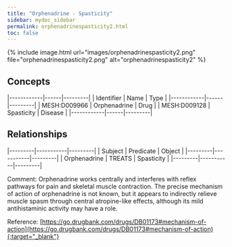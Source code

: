 ```yaml
---
title: "Orphenadrine - Spasticity"
sidebar: mydoc_sidebar
permalink: orphenadrinespasticity2.html
toc: false 
---
```


{% include image.html url="images/orphenadrinespasticity2.png" file="orphenadrinespasticity2.png" alt="orphenadrinespasticity2" %}

## Concepts

|------------|------|---------|
| Identifier | Name | Type    |
|------------|------|---------|
| MESH:D009966 | Orphenadrine | Drug |
| MESH:D009128 | Spasticity | Disease |
|------------|------|---------|

## Relationships

|---------|-----------|---------|
| Subject | Predicate | Object  |
|---------|-----------|---------|
| Orphenadrine | TREATS | Spasticity |
|---------|-----------|---------|

Comment: Orphenadrine works centrally and interferes with reflex pathways for pain and skeletal muscle contraction. The precise mechanism of action of orphenadrine is not known, but it appears to indirectly relieve muscle spasm through central atropine-like effects, although its mild antihistaminic activity may have a role.

Reference: [https://go.drugbank.com/drugs/DB01173#mechanism-of-action](https://go.drugbank.com/drugs/DB01173#mechanism-of-action){:target="_blank"}